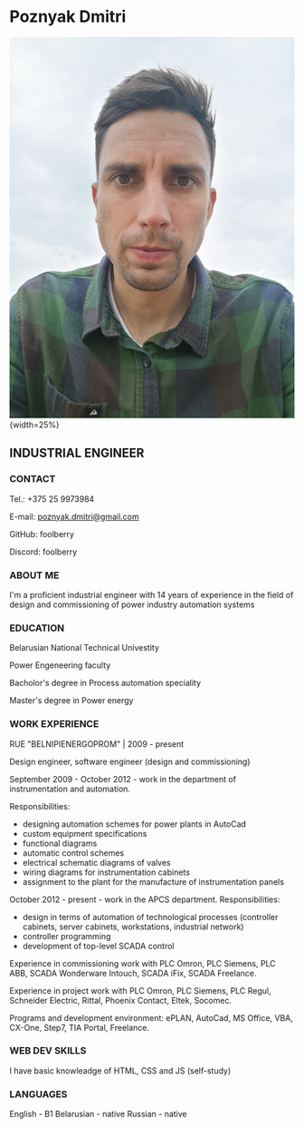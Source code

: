 # Poznyak Dmitri      
![myPhoto](/cv-foolberry.jpg "CV Poznyak Dmitri"){width=25%}
## INDUSTRIAL ENGINEER


### CONTACT

Tel.: +375 25 9973984

E-mail: poznyak.dmitri@gmail.com

GitHub: foolberry

Discord: foolberry

### ABOUT ME

I'm a proficient industrial engineer with 14 years of experience in the field of design and commissioning of power industry automation systems

### EDUCATION

Belarusian National Technical Univestity

Power Engeneering faculty

Bacholor's degree in Process automation speciality

Master's degree in Power energy

### WORK EXPERIENCE

RUE "BELNIPIENERGOPROM" | 2009 - present

Design engineer, software engineer
(design and commissioning)

September 2009 - October 2012 - work in the department of instrumentation and automation.

Responsibilities:
- designing automation schemes for power plants in AutoCad
- custom equipment specifications
- functional diagrams
- automatic control schemes
- electrical schematic diagrams of valves
- wiring diagrams for instrumentation cabinets
- assignment to the plant for the manufacture of instrumentation panels

October 2012 - present - work in the APCS department.
Responsibilities:
- design in terms of automation of technological processes (controller cabinets, server cabinets, workstations, industrial network)
- controller programming
- development of top-level SCADA control

Experience in commissioning work with PLC Omron, PLC Siemens, PLC ABB, SCADA Wonderware Intouch, SCADA iFix, SCADA Freelance.

Experience in project work with PLC Omron, PLC Siemens, PLC Regul, Schneider Electric, Rittal, Phoenix Contact, Eltek, Socomec.

Programs and development environment: ePLAN, AutoCad, MS Office, VBA, CX-One, Step7, TIA Portal, Freelance.

### WEB DEV SKILLS
I have basic knowleadge of HTML, CSS and JS (self-study)

### LANGUAGES
English - B1
Belarusian - native
Russian - native
